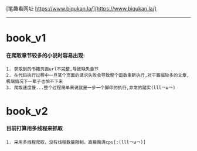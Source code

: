[笔趣看网址 https://www.biqukan.la/](https://www.biqukan.la/)

---

# book_v1

#### 在爬取章节较多的小说时容易出现:

```
1. 获取到的书籍页面url不完整,导致缺失章节
2. 在代码执行过程中一旦某个页面的请求失败会导致整个函数重新执行,对于篇幅较多的文章,极端情况下一辈子也怕不下来
3. 爬取速度慢...整个过程简单来说就是一步一个脚印的执行,非常的踏实(lll￢ω￢)
```

# book_v2

#### 目前打算用多线程来抓取

```
1. 采用多线程爬取，没有线程数量限制，直接跑满cpu[:(lll￢ω￢)]
```
